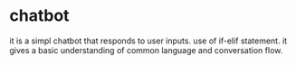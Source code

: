 # chatbot
it is a simpl chatbot that responds to user inputs.
use of if-elif statement.
it gives a basic understanding of common language and conversation flow. 
